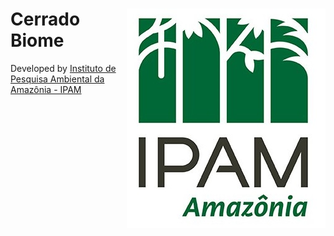 <div>
    <img src='./2-general-map/www/ipam_logo.jpg' height='auto' width='auto' align='right'>
    <h1>Cerrado Biome</h1>
</div>

Developed by [ Instituto de Pesquisa Ambiental da Amazônia - IPAM](https://ipam.org.br/)<br>

